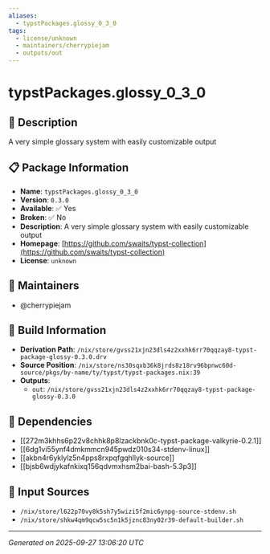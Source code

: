 ```yaml
---
aliases:
  - typstPackages.glossy_0_3_0
tags:
  - license/unknown
  - maintainers/cherrypiejam
  - outputs/out
---
```


# typstPackages.glossy_0_3_0

## 📝 Description

A very simple glossary system with easily customizable output

## 📋 Package Information

- **Name**: `typstPackages.glossy_0_3_0`
- **Version**: `0.3.0`
- **Available**: ✅ Yes
- **Broken**: ✅ No
- **Description**: A very simple glossary system with easily customizable output
- **Homepage**: [https://github.com/swaits/typst-collection](https://github.com/swaits/typst-collection)
- **License**: `unknown`
## 👥 Maintainers

- @cherrypiejam


## 🔧 Build Information

- **Derivation Path**: `/nix/store/gvss21xjn23dls4z2xxhk6rr70qqzay8-typst-package-glossy-0.3.0.drv`
- **Source Position**: `/nix/store/ns30sqxb36k8jrds8z18rv96bpnwc60d-source/pkgs/by-name/ty/typst/typst-packages.nix:39`
- **Outputs**:
  - `out`:  `/nix/store/gvss21xjn23dls4z2xxhk6rr70qqzay8-typst-package-glossy-0.3.0`

## 🔗 Dependencies

- [[272m3khhs6p22v8chhk8p8lzackbnk0c-typst-package-valkyrie-0.2.1]]
- [[6dg1vi55ynf4dmkmmcn945pwdz010s34-stdenv-linux]]
- [[akbn4r6yklylz5n4pps8rxpqfgqhllyk-source]]
- [[bjsb6wdjykafnkixq156qdvmxhsm2bai-bash-5.3p3]]

## 📁 Input Sources

- `/nix/store/l622p70vy8k5sh7y5wizi5f2mic6ynpg-source-stdenv.sh`
- `/nix/store/shkw4qm9qcw5sc5n1k5jznc83ny02r39-default-builder.sh`

---
*Generated on 2025-09-27 13:06:20 UTC*
